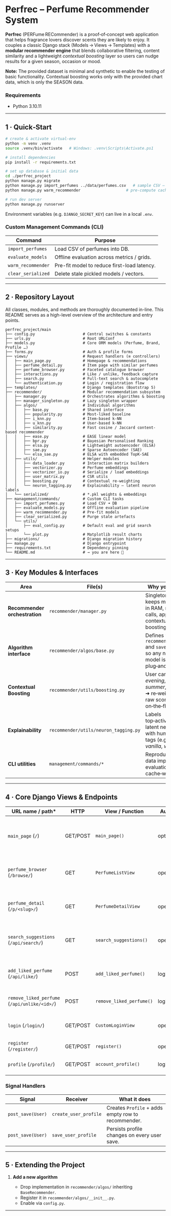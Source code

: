 # Perfrec – Perfume Recommender System

**Perfrec** (PERFume RECommender) is a proof‑of‑concept web application that helps fragrance lovers discover scents they are likely to enjoy.  It couples a classic Django stack (Models → Views → Templates) with a **modular recommender engine** that blends collaborative filtering, content similarity and a lightweight *contextual boosting* layer so users can nudge results for a given season, occasion or mood.

**Note:** The provided dataset is minimal and synthetic to enable the testing of basic functionality. Contextual boosting works only with the provided chart data, which is only the SEASON data.

### Requirements

- Python 3.10.11

---

## 1 · Quick‑Start


```bash
# create & activate virtual‑env
python -m venv .venv
source .venv/bin/activate   # Windows: .venv\Scripts\Activate.ps1

# install dependencies
pip install -r requirements.txt

# set up database & initial data
cd ./perfrec_project
python manage.py migrate
python manage.py import_perfumes ../data/perfumes.csv   # sample CSV – adjust path
python manage.py warm_recommender                    # pre‑compute caches (optional)

# run dev server
python manage.py runserver
```

Environment variables (e.g. `DJANGO_SECRET_KEY`) can live in a local `.env`.

### Custom Management Commands (CLI)

| Command | Purpose |
|---------|---------|
| `import_perfumes` | Load CSV of perfumes into DB. |
| `evaluate_models` | Offline evaluation across metrics / grids. |
| `warm_recommender` | Pre-fit model to reduce first-load latency. |
| `clear_serialized` | Delete stale pickled models / vectors. |

---

## 2 · Repository Layout
All classes, modules, and methods are thoroughly documented in-line. This README serves as a high-level overview of the architecture and entry points.

```text
perfrec_project/main              
├── config.py                     # Central switches & constants
├── urls.py                       # Root URLConf
├── models.py                     # Core ORM models (Perfume, Brand, Profile …)
├── forms.py                      # Auth & profile forms
├── views/                        # Request handlers (≅ controllers)
│   ├── main_page.py              # Homepage & recommendations
│   ├── perfume_detail.py         # Item page with similar perfumes
│   ├── perfume_browser.py        # Faceted catalogue browser
│   ├── interactions.py           # Like / unlike, feedback capture
│   ├── search.py                 # Full‑text search & autocomplete
│   └── authentication.py         # Login / registration flow
├── templates/                    # Django templates (Bootstrap 5)
├── recommender/                  # Modular recommendation subsystem
│   ├── manager.py                # Orchestrates algorithms & boosting
│   ├── manager_singleton.py      # Lazy singleton wrapper
│   ├── algos/                    # Individual algorithms
│   │   ├── base.py               # Shared interface
│   │   ├── popularity.py         # Most‑liked baseline
│   │   ├── i_knn.py              # Item‑based k‑NN
│   │   ├── u_knn.py              # User‑based k‑NN
│   │   ├── similarity.py         # Fast cosine / Jaccard content-based recommender
│   │   ├── ease.py               # EASE linear model
│   │   ├── bpr.py                # Bayesian Personalised Ranking
│   │   ├── elsa.py               # Lightweight autoencoder (ELSA)
│   │   ├── sae.py                # Sparse Autoencoder (SAE)
│   │   └── elsa_sae.py           # ELSA with embedded TopK‑SAE
│   ├── utils/                    # Helper modules
│   │   ├── data_loader.py        # Interaction matrix builders
│   │   ├── vectorizer.py         # Perfume embeddings
│   │   ├── vectorizer_io.py      # Serialize / load embeddings
│   │   ├── user_matrix.py        # CSR utils
│   │   ├── boosting.py           # Contextual re‑weighting
│   │   └── neuron_tagging.py     # Explainability – latent neuron labels
│   └── serialized/               # *.pkl weights & embeddings
├── management/commands/          # Custom CLI tasks
│   ├── import_perfumes.py        # Load CSV ➜ DB 
│   ├── evaluate_models.py        # Offline evaluation pipeline
│   ├── warm_recommender.py       # Pre‑fit models
│   ├── clear_serialized.py       # Purge stale artefacts
│   └── utils/
│       ├── eval_config.py        # Default eval and grid search setups
│       └── plot.py               # Matplotlib result charts
├── migrations/                   # Django migration history
├── manage.py                     # Django entrypoint
├── requirements.txt              # Dependency pinning
└── README.md                     # → you are here 📝
```

---

## 3 · Key Modules & Interfaces

| Area                          | File(s)                               | Why you care                                                                                       |
| ----------------------------- | ------------------------------------- | -------------------------------------------------------------------------------------------------- |
| **Recommender orchestration** | `recommender/manager.py`              | Singleton that keeps models in RAM, routes calls, applies contextual boosting.                     |
| **Algorithm interface**       | `recommender/algos/base.py`           | Defines `fit`, `recommend()` and `save/load` so any new model is plug‑and‑play. |
| **Contextual Boosting**       | `recommender/utils/boosting.py`       | User can tick *evening*, *summer*, *fruity* ➜ re‑weights raw scores on‑the‑fly.                    |
| **Explainability**            | `recommender/utils/neuron_tagging.py` | Labels top‑activated latent neurons with human tags (e.g. *vanilla*, *woody*).                     |
| **CLI utilities**             | `management/commands/*`               | Reproducible data import, evaluation & cache‑warming.                                              |

---
## 4 · Core Django Views & Endpoints

| URL name / path\* | HTTP | View / Function | Auth? | Purpose |
|-------------------|------|-----------------|-------|---------|
| `main_page` (`/`) | GET/POST | `main_page()` | optional | Homepage with popular / personalised recs; POST = AJAX filter update. |
| `perfume_browser` (`/browse/`) | GET | `PerfumeListView` | open | Paginated catalogue with brand/accord filters & full-text search.|
| `perfume_detail` (`/p/<slug>/`) | GET | `PerfumeDetailView` | open | Perfume detail page + “similar” and “also liked” suggestions. |
| `search_suggestions` (`/api/search/`) | GET | `search_suggestions()` | open | JSON autocomplete for perfume names / brands. |
| `add_liked_perfume` (`/api/like/`) | POST | `add_liked_perfume()` | login | Add perfume to user’s likes (updates model + recommender). |
| `remove_liked_perfume` (`/api/unlike/<id>/`) | POST | `remove_liked_perfume()` | login | Remove perfume from likes. |
| `login` (`/login/`) | GET/POST | `CustomLoginView` | open | Login page (redirects if already authed).|
| `register` (`/register/`) | GET/POST | `register()` | open | User sign-up form. |
| `profile` (`/profile/`) | GET/POST | `account_profile()` | login | View / edit profile & preferences.|

### Signal Handlers

| Signal | Receiver | What it does |
|--------|----------|--------------|
| `post_save(User)` | `create_user_profile` | Creates `Profile` + adds empty row to recommender. |
| `post_save(User)` | `save_user_profile` | Persists profile changes on every user save. |

---
## 5 · Extending the Project

1. **Add a new algorithm**

   * Drop implementation in `recommender/algos/` inheriting `BaseRecommender`.
   * Register it in `recommender/algos/__init__.py`.
   * Enable via `config.py`.

---
